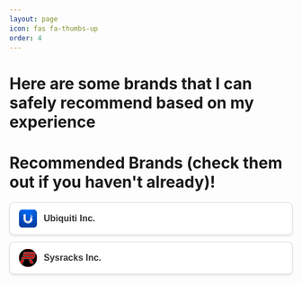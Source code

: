 ```yaml
---
layout: page
icon: fas fa-thumbs-up
order: 4
---
```

# Here are some brands that I can safely recommend based on my experience

<style>
  .brand-button {
    display: flex;
    align-items: center;
    justify-content: flex-start;
    padding: 12px 16px;
    margin: 12px 0;
    border: 1px solid #ddd;
    border-radius: 8px;
    background-color: #ffffff;
    text-decoration: none;
    color: #333;
    font-family: Arial, sans-serif;
    font-size: 16px;
    transition: background-color 0.3s ease, box-shadow 0.3s ease;
    box-shadow: 0 2px 4px rgba(0, 0, 0, 0.1);
  }

  .brand-button:hover {
    background-color: #f9f9f9;
    box-shadow: 0 4px 8px rgba(0, 0, 0, 0.15);
  }

  .brand-button img {
    height: 32px;
    width: 32px;
    margin-right: 12px;
    border-radius: 4px;
  }

  .brand-button span {
    font-weight: bold;
    font-size: 16px;
  }
</style>

# Recommended Brands (check them out if you haven't already)!

<a href="https://www.ui.com/" class="brand-button" target="_blank">
  <img src="/assets/img/brand-icons/ubiquiti-logo.png" alt="Ubiquiti Logo">
  <span>Ubiquiti Inc.</span>
</a>

<a href="https://sysracks.com/" class="brand-button" target="_blank">
  <img src="/assets/img/brand-icons/sysracks-logo.png" alt="Sysracks Logo">
  <span>Sysracks Inc.</span>
</a>
